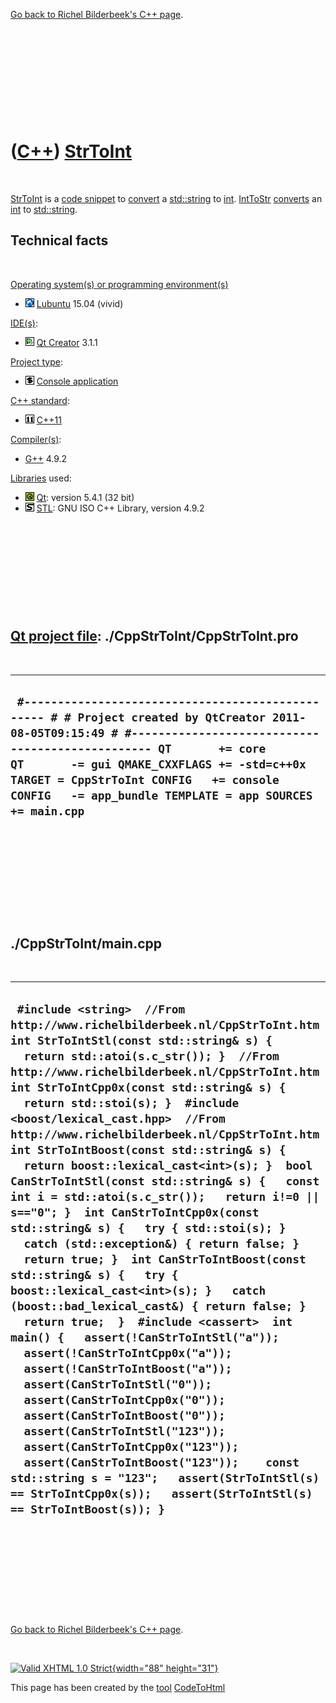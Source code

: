 

[Go back to Richel Bilderbeek's C++ page](Cpp.htm).

 

 

 

 

 

([C++](Cpp.htm)) [StrToInt](CppStrToInt.htm)
============================================

 

[StrToInt](CppStrToInt.htm) is a [code snippet](CppCodeSnippets.htm) to
[convert](CppConvert.htm) a [std::string](CppStdString.htm) to
[int](CppInt.htm). [IntToStr](CppIntToStr.htm)
[converts](CppConvert.htm) an [int](CppInt.htm) to
[std::string](CppStdString.htm).

Technical facts
---------------

 

[Operating system(s) or programming environment(s)](CppOs.htm)

-   ![Lubuntu](PicLubuntu.png) [Lubuntu](CppLubuntu.htm) 15.04 (vivid)

[IDE(s)](CppIde.htm):

-   ![Qt Creator](PicQtCreator.png) [Qt Creator](CppQtCreator.htm) 3.1.1

[Project type](CppQtProjectType.htm):

-   ![console](PicConsole.png) [Console
    application](CppConsoleApplication.htm)

[C++ standard](CppStandard.htm):

-   ![C++11](PicCpp11.png) [C++11](Cpp11.htm)

[Compiler(s)](CppCompiler.htm):

-   [G++](CppGpp.htm) 4.9.2

[Libraries](CppLibrary.htm) used:

-   ![Qt](PicQt.png) [Qt](CppQt.htm): version 5.4.1 (32 bit)
-   ![STL](PicStl.png) [STL](CppStl.htm): GNU ISO C++ Library, version
    4.9.2

 

 

 

 

 

[Qt project file](CppQtProjectFile.htm): ./CppStrToInt/CppStrToInt.pro
----------------------------------------------------------------------

 

  ----------------------------------------------------------------------------------------------------------------------------------------------------------------------------------------------------------------------------------------------------------------------------------------------------------------------------------
  ` #------------------------------------------------- # # Project created by QtCreator 2011-08-05T09:15:49 # #------------------------------------------------- QT       += core QT       -= gui QMAKE_CXXFLAGS += -std=c++0x TARGET = CppStrToInt CONFIG   += console CONFIG   -= app_bundle TEMPLATE = app SOURCES += main.cpp`
  ----------------------------------------------------------------------------------------------------------------------------------------------------------------------------------------------------------------------------------------------------------------------------------------------------------------------------------

 

 

 

 

 

./CppStrToInt/main.cpp
----------------------

 

  -------------------------------------------------------------------------------------------------------------------------------------------------------------------------------------------------------------------------------------------------------------------------------------------------------------------------------------------------------------------------------------------------------------------------------------------------------------------------------------------------------------------------------------------------------------------------------------------------------------------------------------------------------------------------------------------------------------------------------------------------------------------------------------------------------------------------------------------------------------------------------------------------------------------------------------------------------------------------------------------------------------------------------------------------------------------------------------------------------------------------------------------------------------------------------------------------------------------------------------------------------------------------------------------------------------------------------------------------------
  ` #include <string>  //From http://www.richelbilderbeek.nl/CppStrToInt.htm int StrToIntStl(const std::string& s) {   return std::atoi(s.c_str()); }  //From http://www.richelbilderbeek.nl/CppStrToInt.htm int StrToIntCpp0x(const std::string& s) {   return std::stoi(s); }  #include <boost/lexical_cast.hpp>  //From http://www.richelbilderbeek.nl/CppStrToInt.htm int StrToIntBoost(const std::string& s) {   return boost::lexical_cast<int>(s); }  bool CanStrToIntStl(const std::string& s) {   const int i = std::atoi(s.c_str());   return i!=0 || s=="0"; }  int CanStrToIntCpp0x(const std::string& s) {   try { std::stoi(s); }   catch (std::exception&) { return false; }   return true; }  int CanStrToIntBoost(const std::string& s) {   try { boost::lexical_cast<int>(s); }   catch (boost::bad_lexical_cast&) { return false; }   return true;  }  #include <cassert>  int main() {   assert(!CanStrToIntStl("a"));   assert(!CanStrToIntCpp0x("a"));   assert(!CanStrToIntBoost("a"));    assert(CanStrToIntStl("0"));   assert(CanStrToIntCpp0x("0"));   assert(CanStrToIntBoost("0"));    assert(CanStrToIntStl("123"));   assert(CanStrToIntCpp0x("123"));   assert(CanStrToIntBoost("123"));    const std::string s = "123";   assert(StrToIntStl(s) == StrToIntCpp0x(s));   assert(StrToIntStl(s) == StrToIntBoost(s)); }`
  -------------------------------------------------------------------------------------------------------------------------------------------------------------------------------------------------------------------------------------------------------------------------------------------------------------------------------------------------------------------------------------------------------------------------------------------------------------------------------------------------------------------------------------------------------------------------------------------------------------------------------------------------------------------------------------------------------------------------------------------------------------------------------------------------------------------------------------------------------------------------------------------------------------------------------------------------------------------------------------------------------------------------------------------------------------------------------------------------------------------------------------------------------------------------------------------------------------------------------------------------------------------------------------------------------------------------------------------------------

 

 

 

 

 

[Go back to Richel Bilderbeek's C++ page](Cpp.htm).



 

[![Valid XHTML 1.0 Strict](valid-xhtml10.png){width="88"
height="31"}](http://validator.w3.org/check?uri=referer)

This page has been created by the [tool](Tools.htm)
[CodeToHtml](ToolCodeToHtml.htm)
